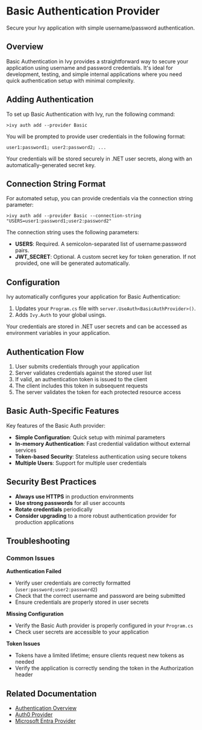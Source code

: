 # Basic Authentication Provider

<Ingress>
Secure your Ivy application with simple username/password authentication.
</Ingress>

## Overview

Basic Authentication in Ivy provides a straightforward way to secure your application using username and password credentials. It's ideal for development, testing, and simple internal applications where you need quick authentication setup with minimal complexity.

## Adding Authentication

To set up Basic Authentication with Ivy, run the following command:

```terminal
>ivy auth add --provider Basic
```

You will be prompted to provide user credentials in the following format:

```text
user1:password1; user2:password2; ...
```

Your credentials will be stored securely in .NET user secrets, along with an automatically-generated secret key.

## Connection String Format

For automated setup, you can provide credentials via the connection string parameter:

```terminal
>ivy auth add --provider Basic --connection-string "USERS=user1:password1;user2:password2"
```

The connection string uses the following parameters:

- **USERS**: Required. A semicolon-separated list of username:password pairs.
- **JWT_SECRET**: Optional. A custom secret key for token generation. If not provided, one will be generated automatically.

## Configuration

Ivy automatically configures your application for Basic Authentication:

1. Updates your `Program.cs` file with `server.UseAuth<BasicAuthProvider>()`.
2. Adds `Ivy.Auth` to your global usings.

Your credentials are stored in .NET user secrets and can be accessed as environment variables in your application.

## Authentication Flow

1. User submits credentials through your application
2. Server validates credentials against the stored user list
3. If valid, an authentication token is issued to the client
4. The client includes this token in subsequent requests
5. The server validates the token for each protected resource access

## Basic Auth-Specific Features

Key features of the Basic Auth provider:

- **Simple Configuration**: Quick setup with minimal parameters
- **In-memory Authentication**: Fast credential validation without external services
- **Token-based Security**: Stateless authentication using secure tokens
- **Multiple Users**: Support for multiple user credentials

## Security Best Practices

- **Always use HTTPS** in production environments
- **Use strong passwords** for all user accounts
- **Rotate credentials** periodically
- **Consider upgrading** to a more robust authentication provider for production applications

## Troubleshooting

### Common Issues

**Authentication Failed**
- Verify user credentials are correctly formatted (`user:password;user2:password2`)
- Check that the correct username and password are being submitted
- Ensure credentials are properly stored in user secrets

**Missing Configuration**
- Verify the Basic Auth provider is properly configured in your `Program.cs`
- Check user secrets are accessible to your application

**Token Issues**
- Tokens have a limited lifetime; ensure clients request new tokens as needed
- Verify the application is correctly sending the token in the Authorization header

## Related Documentation

- [Authentication Overview](01_Overview.md)
- [Auth0 Provider](Auth0.md)
- [Microsoft Entra Provider](MicrosoftEntra.md)